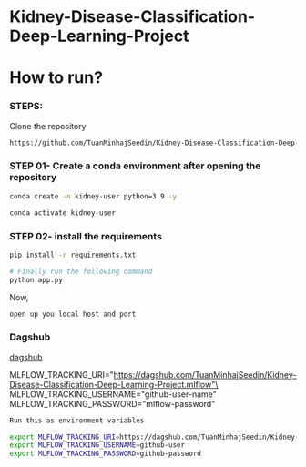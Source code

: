# Kidney-Disease-Classification-Deep-Learning-Project

# How to run?
### STEPS:

Clone the repository

```bash
https://github.com/TuanMinhajSeedin/Kidney-Disease-Classification-Deep-Learning-Project
```
### STEP 01- Create a conda environment after opening the repository

```bash
conda create -n kidney-user python=3.9 -y
```

```bash
conda activate kidney-user
```


### STEP 02- install the requirements
```bash
pip install -r requirements.txt
```

```bash
# Finally run the following command
python app.py
```

Now,
```bash
open up you local host and port
```

### Dagshub
[dagshub](https://dagshub.com/)

MLFLOW_TRACKING_URI="https://dagshub.com/TuanMinhajSeedin/Kidney-Disease-Classification-Deep-Learning-Project.mlflow"\
MLFLOW_TRACKING_USERNAME="github-user-name"\
MLFLOW_TRACKING_PASSWORD="mlflow-password"

```bash
Run this as environment variables

export MLFLOW_TRACKING_URI=https://dagshub.com/TuanMinhajSeedin/Kidney-Disease-Classification-Deep-Learning-Project.mlflow
export MLFLOW_TRACKING_USERNAME=github-user
export MLFLOW_TRACKING_PASSWORD=github-password